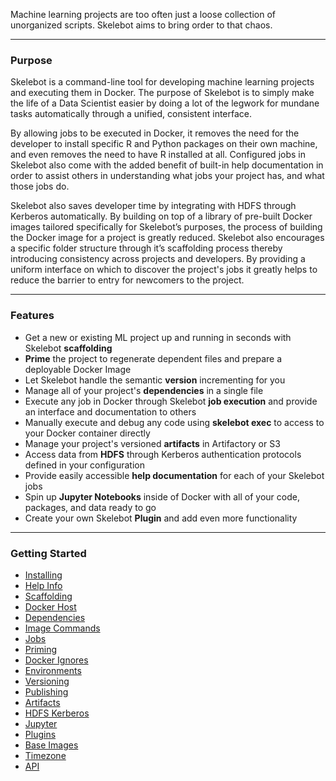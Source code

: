 Machine learning projects are too often just a loose collection of unorganized scripts. Skelebot aims to bring order to that chaos.

---

### Purpose

Skelebot is a command-line tool for developing machine learning projects and executing them in Docker. The purpose of Skelebot is to simply make the life of a Data Scientist easier by doing a lot of the legwork for mundane tasks automatically through a unified, consistent interface.

By allowing jobs to be executed in Docker, it removes the need for the developer to install specific R and Python packages on their own machine, and even removes the need to have R installed at all. Configured jobs in Skelebot also come with the added benefit of built-in help documentation in order to assist others in understanding what jobs your project has, and what those jobs do.

Skelebot also saves developer time by integrating with HDFS through Kerberos automatically. By building on top of a library of pre-built Docker images tailored specifically for Skelebot’s purposes, the process of building the Docker image for a project is greatly reduced. Skelebot also encourages a specific folder structure through it’s scaffolding process thereby introducing consistency across projects and developers. By providing a uniform interface on which to discover the project's jobs it greatly helps to reduce the barrier to entry for newcomers to the project.

---

### Features

 - Get a new or existing ML project up and running in seconds with Skelebot **scaffolding**
 - **Prime** the project to regenerate dependent files and prepare a deployable Docker Image
 - Let Skelebot handle the semantic **version** incrementing for you
 - Manage all of your project's **dependencies** in a single file
 - Execute any job in Docker through Skelebot **job execution** and provide an interface and documentation to others
 - Manually execute and debug any code using **skelebot exec** to access to your Docker container directly
 - Manage your project's versioned **artifacts** in Artifactory or S3
 - Access data from **HDFS** through Kerberos authentication protocols defined in your configuration
 - Provide easily accessible **help documentation** for each of your Skelebot jobs
 - Spin up **Jupyter Notebooks** inside of Docker with all of your code, packages, and data ready to go
 - Create your own Skelebot **Plugin** and add even more functionality

---

### Getting Started
- [Installing](installing.md)
- [Help Info](help-info.md)
- [Scaffolding](scaffolding.md)
- [Docker Host](docker-host.md)
- [Dependencies](dependencies.md)
- [Image Commands](image-commands.md)
- [Jobs](jobs.md)
- [Priming](priming.md)
- [Docker Ignores](docker-ignores.md)
- [Environments](environments.md)
- [Versioning](versioning.md)
- [Publishing](publishing.md)
- [Artifacts](artifacts.md)
- [HDFS Kerberos](hdfs-kerberos.md)
- [Jupyter](jupyter.md)
- [Plugins](plugins.md)
- [Base Images](base-images.md)
- [Timezone](timezone.md)
- [API](api.md)
